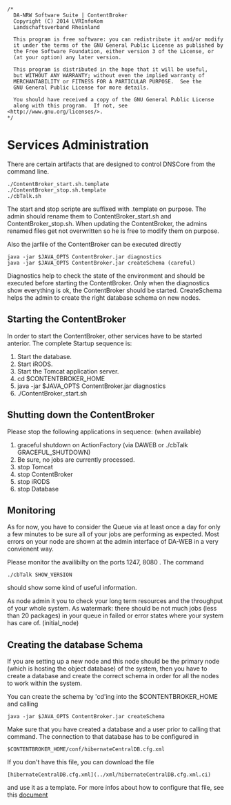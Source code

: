 	/*
	  DA-NRW Software Suite | ContentBroker
	  Copyright (C) 2014 LVRInfoKom
	  Landschaftsverband Rheinland
	
	  This program is free software: you can redistribute it and/or modify
	  it under the terms of the GNU General Public License as published by
	  the Free Software Foundation, either version 3 of the License, or
	  (at your option) any later version.
	
	  This program is distributed in the hope that it will be useful,
	  but WITHOUT ANY WARRANTY; without even the implied warranty of
	  MERCHANTABILITY or FITNESS FOR A PARTICULAR PURPOSE.  See the
	  GNU General Public License for more details.
	
	  You should have received a copy of the GNU General Public License
	  along with this program.  If not, see <http://www.gnu.org/licenses/>.
	*/


# Services Administration

There are certain artifacts that are designed to control DNSCore from the command line.
 
    ./ContentBroker_start.sh.template
    ./ContentBroker_stop.sh.template
    ./cbTalk.sh
    
The start and stop scripte are suffixed with .template on purpose. The admin should rename them to ContentBroker_start.sh and ContentBroker_stop.sh. When updating the ContentBroker, the admins renamed files get not overwritten so he is free to modify them on purpose. 

Also the jarfile of the ContentBroker can be executed directly
    
    java -jar $JAVA_OPTS ContentBroker.jar diagnostics
    java -jar $JAVA_OPTS ContentBroker.jar createSchema (careful)
    
Diagnostics help to check the state of the environment and should be executed before starting the ContentBroker. Only when the diagnostics show everything is ok, the ContentBroker should be started. CreateSchema helps the admin to create the right database schema on new nodes.


## Starting the ContentBroker

In order to start the ContentBroker, other services have to be started anterior. The complete Startup sequence is:

1. Start the database.
1. Start iRODS.
1. Start the Tomcat application server.
1. cd $CONTENTBROKER_HOME
1. java -jar $JAVA_OPTS ContentBroker.jar diagnostics
1. ./ContentBroker_start.sh

## Shutting down the ContentBroker

Please stop the following applications in sequence: (when available) 

1. graceful shutdown on ActionFactory (via DAWEB or ./cbTalk GRACEFUL_SHUTDOWN)
2. Be sure, no jobs are currently processed.
1. stop Tomcat
1. stop ContentBroker
2. stop iRODS
3. stop Database

## Monitoring

As for now, you have to consider the Queue via at least once a day for only a few minutes to be sure all of your jobs are performing as expected. Most errors on your node are shown at the admin interface of DA-WEB in a very convienent way.  

Please monitor the availibilty on the ports 1247, 8080 . The command 

    ./cbTalk SHOW_VERSION
    
should show some kind of useful information. 

As node admin it you to check your long term resources and the throughput of your whole system. As watermark: there should be not much jobs (less than 20 packages) in your queue in failed or error states where your system has care of. (initial_node)  

## Creating the database Schema

If you are setting up a new node and this node should be the primary node (which is hosting the object database) of the system, then you have to create a database and create the correct schema in order for all the nodes to work within the system.

You can create the schema by 'cd'ing into the $CONTENTBROKER_HOME and calling

    java -jar $JAVA_OPTS ContentBroker.jar createSchema

Make sure that you have created a database and a user prior to calling that command. The connection to that database has to be configured in 

    $CONTENTBROKER_HOME/conf/hibernateCentralDB.cfg.xml
    
If you don't have this file, you can download the file

    [hibernateCentralDB.cfg.xml](../xml/hibernateCentralDB.cfg.xml.ci)
    
and use it as a template.
For more infos about how to configure that file, see this [document](administration-interfaces.md#application-database-configuration)

